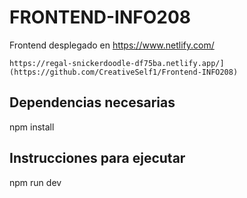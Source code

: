 # FRONTEND-INFO208
Frontend desplegado en https://www.netlify.com/

`https://regal-snickerdoodle-df75ba.netlify.app/](https://github.com/CreativeSelf1/Frontend-INFO208)`

## Dependencias necesarias

npm install

## Instrucciones para ejecutar

npm run dev

